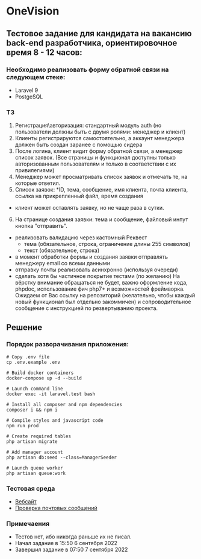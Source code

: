 # OneVision

## Тестовое задание для кандидата на вакансию back‐end разработчика, ориентировочное время 8 - 12 часов:

### Необходимо реализовать форму обратной связи на следующем стеке:

- Laravel 9
- PostgeSQL

### ТЗ

1) Регистрация\авторизация: стандартный модуль auth (но пользователи должны быть с двумя ролями: менеджер и клиент)
2) Клиенты регистрируются самостоятельно, а аккаунт менеджера должен быть создан заранее с помощью сидера
3) После логина, клиент видит форму обратной связи, а менеджер список заявок. (Все страницы и функционал доступны только авторизованным пользователям и только в соответствии с их привилегиями)
4) Менеджер может просматривать список заявок и отмечать те, на которые ответил.
5) Список заявок:
*ID, тема, сообщение, имя клиента, почта клиента, ссылка на прикрепленный файл, время создания
- клиент может оставлять заявку, но не чаще раза в сутки.
6) На странице создания заявки: тема и сообщение, файловый инпут кнопка "отправить".
- реализовать валидацию через кастомный Реквест
  - тема (обязательное, строка, ограничение длины 255 символов)
  - текст (обязательное, строка)
- в момент обработки формы и создания заявки отправлять менеджеру email со всеми данными
- отправку почты реализовать асинхронно (используя очереди)
- сделать хотя бы частичное покрытие тестами (по желанию)
На вёрстку внимание обращаться не будет, важно оформление кода, phpdoc, использование фич php7+ и возможностей фреймворка.
Ожидаем от Вас ссылку на репозиторий (желательно, чтобы каждый новый функционал был отдельно закоммичен) и сопроводительное сообщение с инструкцией по резвертыванию проекта.

## Решение

### Порядок разворачивания приложения:

```
# Copy .env file
cp .env.example .env

# Build docker containers
docker-compose up -d --build

# Launch command line
docker exec -it laravel.test bash

# Install all composer and npm dependencies
composer i && npm i

# Compile styles and javascript code
npm run prod

# Create required tables
php artisan migrate

# Add manager account
php artisan db:seed --class=ManagerSeeder

# Launch queue worker
php artisan queue:work

```

### Тестовая среда

- [Вебсайт](http://localhost)
- [Проверка почтовых сообщений](http://localhost:8025)

### Примечаения

- Тестов нет, ибо никогда раньше их не писал.
- Начал задание в 15:50 6 сентября 2022
- Завершил задание в 07:50 7 сентября 2022